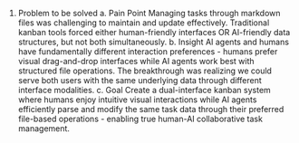 1) Problem to be solved
a. Pain Point
Managing tasks through markdown files was challenging to maintain and update effectively. Traditional kanban tools forced either human-friendly interfaces OR AI-friendly data structures, but not both simultaneously.
b. Insight
AI agents and humans have fundamentally different interaction preferences - humans prefer visual drag-and-drop interfaces while AI agents work best with structured file operations. The breakthrough was realizing we could serve both users with the same underlying data through different interface modalities.
c. Goal
Create a dual-interface kanban system where humans enjoy intuitive visual interactions while AI agents efficiently parse and modify the same task data through their preferred file-based operations - enabling true human-AI collaborative task management.